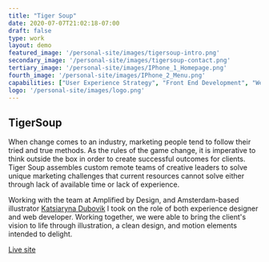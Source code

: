 ```yaml
---
title: "Tiger Soup"
date: 2020-07-07T21:02:18-07:00
draft: false
type: work
layout: demo
featured_image: '/personal-site/images/tigersoup-intro.png'
secondary_image: '/personal-site/images/tigersoup-contact.png'
tertiary_image: '/personal-site/images/IPhone_1_Homepage.png'
fourth_image: '/personal-site/images/IPhone_2_Menu.png'
capabilities: ["User Experience Strategy", "Front End Development", "Website Design", "Experience Design"]
logo: '/personal-site/images/logo.png'
---
```


## TigerSoup

When change comes to an industry, marketing people tend to follow their tried and true methods. As the rules of the game change, it is imperative to think outside the box in order to create successful outcomes for clients. Tiger Soup assembles custom remote teams of creative leaders to solve unique marketing challenges that current resources cannot solve either through lack of available time or lack of experience.

Working with the team at Amplified by Design, and Amsterdam-based illustrator [Katsiaryna Dubovik](https://www.instagram.com/creepyfreaky_studio/?hl=en) I took on the role of both experience designer and web developer. Working together, we were able to bring the client's vision to life through illustration, a clean design, and motion elements intended to delight.

[Live site](https://tigersoup.net)


